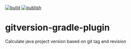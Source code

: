 [![build](https://github.com/ab0ndar/gitversion-gradle-plugin/actions/workflows/gradle-build.yml/badge.svg)](https://github.com/ab0ndar/gitversion-gradle-plugin/actions/workflows/gradle-build.yml)
[![publish](https://github.com/ab0ndar/gitversion-gradle-plugin/actions/workflows/gradle-publish.yml/badge.svg)](https://github.com/ab0ndar/gitversion-gradle-plugin/actions/workflows/gradle-publish.yml)

# gitversion-gradle-plugin
Calculate java project version based on git tag and revision
